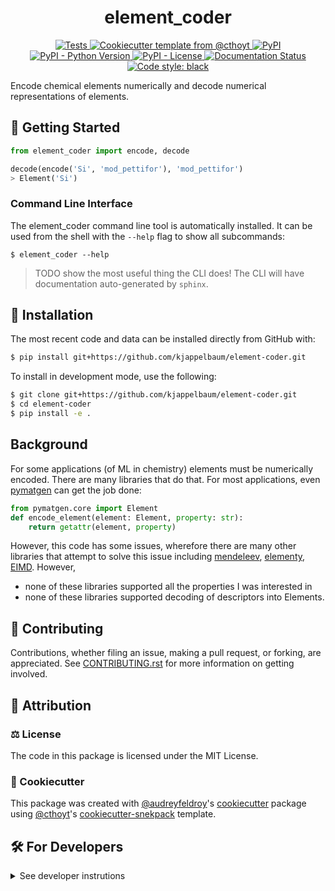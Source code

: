 <!--
<p align="center">
  <img src="https://github.com/kjappelbaum/element-coder/raw/main/docs/source/logo.png" height="150">
</p>
-->

<h1 align="center">
  element_coder
</h1>

<p align="center">
    <a href="https://github.com/kjappelbaum/element-coder/actions?query=workflow%3ATests">
        <img alt="Tests" src="https://github.com/kjappelbaum/element-coder/workflows/Tests/badge.svg" />
    </a>
    <a href="https://github.com/cthoyt/cookiecutter-python-package">
        <img alt="Cookiecutter template from @cthoyt" src="https://img.shields.io/badge/Cookiecutter-python--package-yellow" /> 
    </a>
    <a href="https://pypi.org/project/element_coder">
        <img alt="PyPI" src="https://img.shields.io/pypi/v/element_coder" />
    </a>
    <a href="https://pypi.org/project/element_coder">
        <img alt="PyPI - Python Version" src="https://img.shields.io/pypi/pyversions/element_coder" />
    </a>
    <a href="https://github.com/kjappelbaum/element-coder/blob/main/LICENSE">
        <img alt="PyPI - License" src="https://img.shields.io/pypi/l/element_coder" />
    </a>
    <a href='https://element_coder.readthedocs.io/en/latest/?badge=latest'>
        <img src='https://readthedocs.org/projects/element_coder/badge/?version=latest' alt='Documentation Status' />
    </a>
    <a href='https://github.com/psf/black'>
        <img src='https://img.shields.io/badge/code%20style-black-000000.svg' alt='Code style: black' />
    </a>
</p>

Encode chemical elements numerically and decode numerical representations of elements.




## 💪 Getting Started

```python
from element_coder import encode, decode 

decode(encode('Si', 'mod_pettifor'), 'mod_pettifor')
> Element('Si')
```

### Command Line Interface

The element_coder command line tool is automatically installed. It can
be used from the shell with the `--help` flag to show all subcommands:

```shell
$ element_coder --help
```

> TODO show the most useful thing the CLI does! The CLI will have documentation auto-generated
by `sphinx`.

## 🚀 Installation

<!-- Uncomment this section after your first ``tox -e finish``
The most recent release can be installed from
[PyPI](https://pypi.org/project/element_coder/) with:

```bash
$ pip install element_coder
```
-->

The most recent code and data can be installed directly from GitHub with:

```bash
$ pip install git+https://github.com/kjappelbaum/element-coder.git
```

To install in development mode, use the following:

```bash
$ git clone git+https://github.com/kjappelbaum/element-coder.git
$ cd element-coder
$ pip install -e .
```

## Background
For some applications (of ML in chemistry) elements must be numerically encoded. There are many libraries that do that. For most applications, even [pymatgen](www.pymatgen.org) can get the job done: 

```python
from pymatgen.core import Element
def encode_element(element: Element, property: str): 
    return getattr(element, property)
```

However, this code has some issues, wherefore there are many other libraries that attempt to solve this issue including [mendeleev](https://github.com/lmmentel/mendeleev), [elementy](https://github.com/Robert-Forrest/elementy), [EIMD](https://github.com/lrcfmd/ElMD). However, 

* none of these libraries supported all the properties I was interested in 
* none of these libraries supported decoding of descriptors into Elements.

## 👐 Contributing

Contributions, whether filing an issue, making a pull request, or forking, are appreciated. See
[CONTRIBUTING.rst](https://github.com/kjappelbaum/element-coder/blob/master/CONTRIBUTING.rst) for more information on getting involved.

## 👋 Attribution

### ⚖️ License

The code in this package is licensed under the MIT License.

<!--
### 📖 Citation

Citation goes here!
-->

<!--
### 🎁 Support

This project has been supported by the following organizations (in alphabetical order):

- [Harvard Program in Therapeutic Science - Laboratory of Systems Pharmacology](https://hits.harvard.edu/the-program/laboratory-of-systems-pharmacology/)

-->

<!--
### 💰 Funding

This project has been supported by the following grants:

| Funding Body | Program                                                                                                                       | Grant         |
| ------------ | ----------------------------------------------------------------------------------------------------------------------------- | ------------- |
| DARPA        | [Automating Scientific Knowledge Extraction (ASKE)](https://www.darpa.mil/program/automating-scientific-knowledge-extraction) | HR00111990009 |
-->

### 🍪 Cookiecutter

This package was created with [@audreyfeldroy](https://github.com/audreyfeldroy)'s
[cookiecutter](https://github.com/cookiecutter/cookiecutter) package using [@cthoyt](https://github.com/cthoyt)'s
[cookiecutter-snekpack](https://github.com/cthoyt/cookiecutter-snekpack) template.

## 🛠️ For Developers

<details>
  <summary>See developer instrutions</summary>

  
The final section of the README is for if you want to get involved by making a code contribution.

### ❓ Testing

After cloning the repository and installing `tox` with `pip install tox`, the unit tests in the `tests/` folder can be
run reproducibly with:

```shell
$ tox
```

Additionally, these tests are automatically re-run with each commit in a [GitHub Action](https://github.com/kjappelbaum/element-coder/actions?query=workflow%3ATests).

### 📦 Making a Release

After installing the package in development mode and installing
`tox` with `pip install tox`, the commands for making a new release are contained within the `finish` environment
in `tox.ini`. Run the following from the shell:

```shell
$ tox -e finish
```

This script does the following:

1. Uses BumpVersion to switch the version number in the `setup.cfg` and
   `src/element_coder/version.py` to not have the `-dev` suffix
2. Packages the code in both a tar archive and a wheel
3. Uploads to PyPI using `twine`. Be sure to have a `.pypirc` file configured to avoid the need for manual input at this
   step
4. Push to GitHub. You'll need to make a release going with the commit where the version was bumped.
5. Bump the version to the next patch. If you made big changes and want to bump the version by minor, you can
   use `tox -e bumpversion minor` after.
</details>
